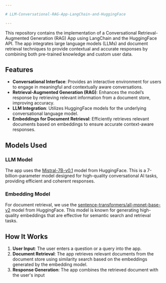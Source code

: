 ```yaml
---

# LLM-Conversational-RAG-App-LangChain-and-HuggingFace

---
```


This repository contains the implementation of a Conversational Retrieval-Augmented Generation (RAG) App using LangChain and the HuggingFace API. The app integrates large language models (LLMs) and document retrieval techniques to provide contextual and accurate responses by combining both pre-trained knowledge and custom user data.

## Features
- **Conversational Interface**: Provides an interactive environment for users to engage in meaningful and contextually aware conversations.
- **Retrieval-Augmented Generation (RAG)**: Enhances the model’s response by retrieving relevant information from a document store, improving accuracy.
- **LLM Integration**: Utilizes HuggingFace models for the underlying conversational language model.
- **Embeddings for Document Retrieval**: Efficiently retrieves relevant documents based on embeddings to ensure accurate context-aware responses.

## Models Used

### LLM Model
The app uses the [Mistral-7B-v0.1](https://huggingface.co/mistralai/Mistral-7B-v0.1) model from HuggingFace. This is a 7-billion-parameter model designed for high-quality conversational AI tasks, providing efficient and coherent responses.

### Embedding Model
For document retrieval, we use the [sentence-transformers/all-mpnet-base-v2](https://huggingface.co/sentence-transformers/all-mpnet-base-v2) model from HuggingFace. This model is known for generating high-quality embeddings that are effective for semantic search and retrieval tasks.

## How It Works

1. **User Input**: The user enters a question or a query into the app.
2. **Document Retrieval**: The app retrieves relevant documents from the document store using similarity search based on the embeddings generated by the embedding model.
3. **Response Generation**: The app combines the retrieved document with the user's input
